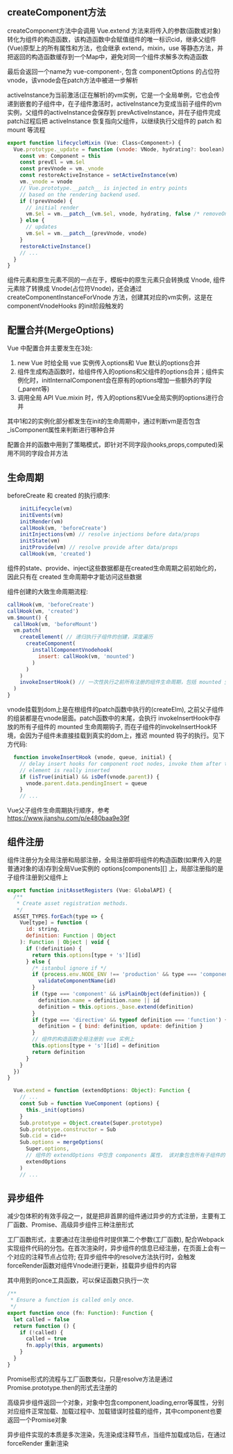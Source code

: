## createComponent方法
createComponent方法中会调用 Vue.extend 方法来将传入的参数(函数或对象)转化为组件的构造函数，该构造函数中会赋值组件的唯一标识cid，继承父组件(Vue)原型上的所有属性和方法，也会继承 extend，mixin，use 等静态方法，并把返回的构造函数缓存到一个Map中，避免对同一个组件求解多次构造函数

最后会返回一个name为 vue-component-<cid>, 包含 componentOptions 的占位符 vnode，该vnode会在patch方法中被进一步解析

activeInstance为当前激活(正在解析)的vm实例，它是一个全局单例，它也会传递到嵌套的子组件中，在子组件激活时，activeInstance为变成当前子组件的vm实例，父组件的activeInstance会保存到 prevActiveInstance，并在子组件完成patch过程后把 activeInstance 恢复指向父组件，以继续执行父组件的 patch 和 mount 等流程

```javascript
export function lifecycleMixin (Vue: Class<Component>) {
  Vue.prototype._update = function (vnode: VNode, hydrating?: boolean) {
    const vm: Component = this
    const prevEl = vm.$el
    const prevVnode = vm._vnode
    const restoreActiveInstance = setActiveInstance(vm)
    vm._vnode = vnode
    // Vue.prototype.__patch__ is injected in entry points
    // based on the rendering backend used.
    if (!prevVnode) {
      // initial render
      vm.$el = vm.__patch__(vm.$el, vnode, hydrating, false /* removeOnly */)
    } else {
      // updates
      vm.$el = vm.__patch__(prevVnode, vnode)
    }
    restoreActiveInstance()
    // ...
  }
}
```

组件元素和原生元素不同的一点在于，模板中的原生元素只会转换成 Vnode, 组件元素除了转换成 Vnode(占位符Vnode)，还会通过 createComponentInstanceForVnode 方法，创建其对应的vm实例，这是在 componentVnodeHooks 的init阶段触发的

## 配置合并(MergeOptions)
Vue 中配置合并主要发生在3处:
1. new Vue 时给全局 vue 实例传入options和 Vue 默认的options合并
2. 组件生成构造函数时，给组件传入的options和父组件的options合并；组件实例化时，initInternalComponent会在原有的options增加一些额外的字段(_parent等)
3. 调用全局 API Vue.mixin 时，传入的options和Vue全局实例的options进行合并

其中1和2的实例化部分都发生在init的生命周期中，通过判断vm是否包含_isComponent属性来判断进行哪种合并

配置合并的函数中用到了策略模式，即针对不同字段(hooks,props,computed)采用不同的字段合并方法

## 生命周期
beforeCreate 和 created 的执行顺序:

```javascript
    initLifecycle(vm)
    initEvents(vm)
    initRender(vm)
    callHook(vm, 'beforeCreate')
    initInjections(vm) // resolve injections before data/props
    initState(vm)
    initProvide(vm) // resolve provide after data/props
    callHook(vm, 'created')
```

组件的state、provide、inject这些数据都是在created生命周期之前初始化的，因此只有在 created 生命周期中才能访问这些数据

组件创建的大致生命周期流程:

```javascript
callHook(vm, 'beforeCreate')
callHook(vm, 'created')
vm.$mount() {
  callHook(vm, 'beforeMount')
  vm.patch(
    createElement( // 递归执行子组件的创建，深度遍历
      createComponent(
        installComponentVnodehook(
          insert: callHook(vm, 'mounted')
        )
      )  
    )
    invokeInsertHook() // 一次性执行之前所有注册的组件生命周期，包括 mounted 生命周期钩子，由于是深度遍历，所以最后一个子组件的mounted钩子先执行
  )
}
```

vnode挂载到dom上是在根组件的patch函数中执行的(createElm), 之前父子组件的组装都是在vnode层面。patch函数中的末尾，会执行 invokeInsertHook中存放的所有子组件的 mounted 生命周期钩子, 而在子组件的invokeInsertHook环境，会因为子组件未直接挂载到真实的dom上，推迟 mounted 钩子的执行。见下方代码:

```javascript
  function invokeInsertHook (vnode, queue, initial) {
    // delay insert hooks for component root nodes, invoke them after the
    // element is really inserted
    if (isTrue(initial) && isDef(vnode.parent)) {
      vnode.parent.data.pendingInsert = queue
    }
    // ...
```

Vue父子组件生命周期执行顺序，参考 https://www.jianshu.com/p/e480baa9e39f

## 组件注册
组件注册分为全局注册和局部注册，全局注册即将组件的构造函数(如果传入的是普通对象的话)存到全局Vue实例的 options[components][<id>] 上，局部注册指的是子组件注册到父组件上

```javascript
export function initAssetRegisters (Vue: GlobalAPI) {
  /**
   * Create asset registration methods.
   */
  ASSET_TYPES.forEach(type => {
    Vue[type] = function (
      id: string,
      definition: Function | Object
    ): Function | Object | void {
      if (!definition) {
        return this.options[type + 's'][id]
      } else {
        /* istanbul ignore if */
        if (process.env.NODE_ENV !== 'production' && type === 'component') {
          validateComponentName(id)
        }
        if (type === 'component' && isPlainObject(definition)) {
          definition.name = definition.name || id
          definition = this.options._base.extend(definition)
        }
        if (type === 'directive' && typeof definition === 'function') {
          definition = { bind: definition, update: definition }
        }
        // 组件的构造函数全局注册到 vue 实例上
        this.options[type + 's'][id] = definition
        return definition
      }
    }
  })
}
```
```javascript
  Vue.extend = function (extendOptions: Object): Function {
    // ...
    const Sub = function VueComponent (options) {
      this._init(options)
    }
    Sub.prototype = Object.create(Super.prototype)
    Sub.prototype.constructor = Sub
    Sub.cid = cid++
    Sub.options = mergeOptions(
      Super.options,
      // 组件的 extendOptions 中包含 components 属性， 该对象包含所有子组件的构造函数，会局部注册到当前组件的 option 属性上
      extendOptions
    )
    // ...
```

## 异步组件
减少包体积的有效手段之一，就是把非首屏的组件通过异步的方式注册，主要有工厂函数、Promise、高级异步组件三种注册形式

工厂函数形式，主要通过在注册组件时提供第二个参数(工厂函数), 配合Webpack实现组件代码的分包。在首次渲染时，异步组件的信息已经注册，在页面上会有一个对应的注释节点占位符; 在异步组件中的resolve方法执行时，会触发forceRender函数对组件Vnode进行更新，挂载异步组件的内容

其中用到的once工具函数，可以保证函数只执行一次
```javascript
/**
 * Ensure a function is called only once.
 */
export function once (fn: Function): Function {
  let called = false
  return function () {
    if (!called) {
      called = true
      fn.apply(this, arguments)
    }
  }
}
```

Promise形式的流程与工厂函数类似，只是resolve方法是通过Promise.prototype.then的形式去注册的

高级异步组件返回一个对象，对象中包含component,loading,error等属性，分别对应组件正常加载、加载过程中、加载错误时挂载的组件，其中component也要返回一个Promise对象

异步组件实现的本质是多次渲染，先渲染成注释节点，当组件加载成功后，在通过forceRender 重新渲染